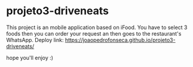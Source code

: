 # projeto3-driveneats

This project is an mobile application based on iFood. You have to select 3 foods then you can order your request an then goes to the restaurant's WhatsApp. 
Deploy link: https://joaopedrofonseca.github.io/projeto3-driveneats/ 

hope you'll enjoy :)
